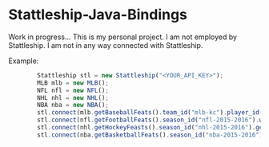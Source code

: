 # Stattleship-Java-Bindings
Work in progress... 
This is my personal project. I am not employed by Stattleship. I am not in any way connected with Stattleship.

Example:
```javascript
        Stattleship stl = new Stattleship("<YOUR_API_KEY>");
        MLB mlb = new MLB();
        NFL nfl = new NFL();
        NHL nhl = new NHL();
        NBA nba = new NBA();
        stl.connect(mlb.getBaseballFeats().team_id("mlb-kc").player_id("mlb-eric-hosmer").getCurrentRequest());
        stl.connect(nfl.getFootballFeats().season_id("nfl-2015-2016").week(6).getCurrentRequest());
        stl.connect(nhl.getHockeyFeasts().season_id("nhl-2015-2016").getCurrentRequest());
        stl.connect(nba.getBasketballFeats().season_id("nba-2015-2016").player_id("nba-lebron-james").getCurrentRequest());
```
